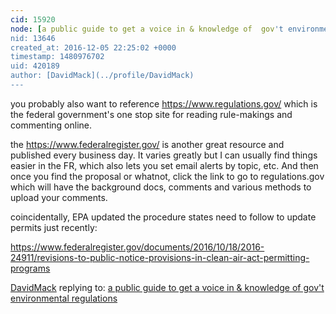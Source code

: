 ```yaml
---
cid: 15920
node: [a public guide to get a voice in & knowledge of  gov't environmental  regulations](../notes/marlokeno/10-25-2016/a-public-guide-to-get-a-voice-in-knowledge-of-gov-t-environmental-regulations)
nid: 13646
created_at: 2016-12-05 22:25:02 +0000
timestamp: 1480976702
uid: 420189
author: [DavidMack](../profile/DavidMack)
---
```


you probably also want to reference https://www.regulations.gov/ which is the federal government's one stop site for reading rule-makings and commenting online.

the https://www.federalregister.gov/ is another great resource and published every business day.  It varies greatly but I can usually find things easier in the FR, which also lets you set email alerts by topic, etc.  And then once you find the proposal or whatnot, click the link to go to regulations.gov which will have the background docs, comments and various methods to upload your comments.

coincidentally, EPA updated the procedure states need to follow to update permits just recently:

https://www.federalregister.gov/documents/2016/10/18/2016-24911/revisions-to-public-notice-provisions-in-clean-air-act-permitting-programs

[DavidMack](../profile/DavidMack) replying to: [a public guide to get a voice in & knowledge of  gov't environmental  regulations](../notes/marlokeno/10-25-2016/a-public-guide-to-get-a-voice-in-knowledge-of-gov-t-environmental-regulations)

